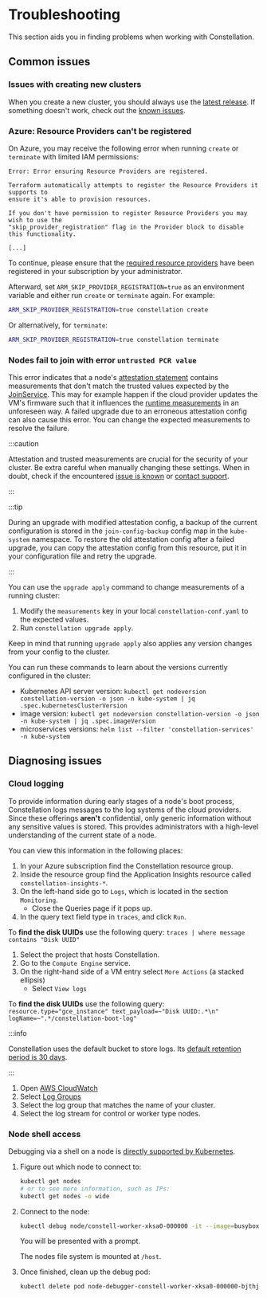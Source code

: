 # Troubleshooting

This section aids you in finding problems when working with Constellation.

## Common issues

### Issues with creating new clusters

When you create a new cluster, you should always use the [latest release](https://github.com/edgelesssys/constellation/releases/latest).
If something doesn't work, check out the [known issues](https://github.com/edgelesssys/constellation/issues?q=is%3Aopen+is%3Aissue+label%3A%22known+issue%22).

### Azure: Resource Providers can't be registered

On Azure, you may receive the following error when running `create` or `terminate` with limited IAM permissions:

```shell-session
Error: Error ensuring Resource Providers are registered.

Terraform automatically attempts to register the Resource Providers it supports to
ensure it's able to provision resources.

If you don't have permission to register Resource Providers you may wish to use the
"skip_provider_registration" flag in the Provider block to disable this functionality.

[...]
```

To continue, please ensure that the [required resource providers](../getting-started/install.md#required-permissions) have been registered in your subscription by your administrator.

Afterward, set `ARM_SKIP_PROVIDER_REGISTRATION=true` as an environment variable and either run `create` or `terminate` again.
For example:

```bash
ARM_SKIP_PROVIDER_REGISTRATION=true constellation create
```

Or alternatively, for `terminate`:

```bash
ARM_SKIP_PROVIDER_REGISTRATION=true constellation terminate
```

### Nodes fail to join with error `untrusted PCR value`

This error indicates that a node's [attestation statement](../architecture/attestation.md) contains measurements that don't match the trusted values expected by the [JoinService](../architecture/microservices.md#joinservice).
This may for example happen if the cloud provider updates the VM's firmware such that it influences the [runtime measurements](../architecture/attestation.md#runtime-measurements) in an unforeseen way.
A failed upgrade due to an erroneous attestation config can also cause this error.
You can change the expected measurements to resolve the failure.

:::caution

Attestation and trusted measurements are crucial for the security of your cluster.
Be extra careful when manually changing these settings.
When in doubt, check if the encountered [issue is known](https://github.com/edgelesssys/constellation/issues?q=is%3Aopen+is%3Aissue+label%3A%22known+issue%22) or [contact support](https://github.com/edgelesssys/constellation#support).

:::

:::tip

During an upgrade with modified attestation config, a backup of the current configuration is stored in the `join-config-backup` config map in the `kube-system` namespace. To restore the old attestation config after a failed upgrade, you can copy the attestation config from this resource, put it in your configuration file and retry the upgrade.

:::

You can use the `upgrade apply` command to change measurements of a running cluster:

1. Modify the `measurements` key in your local `constellation-conf.yaml` to the expected values.
2. Run `constellation upgrade apply`.

Keep in mind that running `upgrade apply` also applies any version changes from your config to the cluster.

You can run these commands to learn about the versions currently configured in the cluster:

- Kubernetes API server version: `kubectl get nodeversion constellation-version -o json -n kube-system | jq .spec.kubernetesClusterVersion`
- image version: `kubectl get nodeversion constellation-version -o json -n kube-system | jq .spec.imageVersion`
- microservices versions: `helm list --filter 'constellation-services' -n kube-system`

## Diagnosing issues

### Cloud logging

To provide information during early stages of a node's boot process, Constellation logs messages to the log systems of the cloud providers. Since these offerings **aren't** confidential, only generic information without any sensitive values is stored. This provides administrators with a high-level understanding of the current state of a node.

You can view this information in the following places:

<Tabs groupId="csp">
<TabItem value="azure" label="Azure">

1. In your Azure subscription find the Constellation resource group.
2. Inside the resource group find the Application Insights resource called `constellation-insights-*`.
3. On the left-hand side go to `Logs`, which is located in the section `Monitoring`.
    - Close the Queries page if it pops up.
5. In the query text field type in `traces`, and click `Run`.

To **find the disk UUIDs** use the following query: `traces | where message contains "Disk UUID"`

</TabItem>
<TabItem value="gcp" label="GCP">

1. Select the project that hosts Constellation.
2. Go to the `Compute Engine` service.
3. On the right-hand side of a VM entry select `More Actions` (a stacked ellipsis)
    - Select `View logs`

To **find the disk UUIDs** use the following query: `resource.type="gce_instance" text_payload=~"Disk UUID:.*\n" logName=~".*/constellation-boot-log"`

:::info

Constellation uses the default bucket to store logs. Its [default retention period is 30 days](https://cloud.google.com/logging/quotas#logs_retention_periods).

:::

</TabItem>
<TabItem value="aws" label="AWS">

1. Open [AWS CloudWatch](https://console.aws.amazon.com/cloudwatch/home)
2. Select [Log Groups](https://console.aws.amazon.com/cloudwatch/home#logsV2:log-groups)
3. Select the log group that matches the name of your cluster.
4. Select the log stream for control or worker type nodes.

</TabItem>
</Tabs>

### Node shell access

Debugging via a shell on a node is [directly supported by Kubernetes](https://kubernetes.io/docs/tasks/debug/debug-application/debug-running-pod/#node-shell-session).

1. Figure out which node to connect to:

    ```bash
    kubectl get nodes
    # or to see more information, such as IPs:
    kubectl get nodes -o wide
    ```

2. Connect to the node:

    ```bash
    kubectl debug node/constell-worker-xksa0-000000 -it --image=busybox
    ```

    You will be presented with a prompt.

    The nodes file system is mounted at `/host`.

3. Once finished, clean up the debug pod:

    ```bash
    kubectl delete pod node-debugger-constell-worker-xksa0-000000-bjthj
    ```
